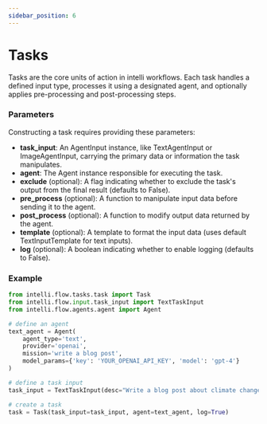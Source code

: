 ```yaml
---
sidebar_position: 6
---
```


# Tasks

Tasks are the core units of action in intelli workflows. Each task handles a defined input type, processes it using a designated agent, and optionally applies pre-processing and post-processing steps.

### Parameters
Constructing a task requires providing these parameters:

- **task_input**: An AgentInput instance, like TextAgentInput or ImageAgentInput, carrying the primary data or information the task manipulates.
- **agent**: The Agent instance responsible for executing the task.
- **exclude** (optional): A flag indicating whether to exclude the task's output from the final result (defaults to False).
- **pre_process** (optional): A function to manipulate input data before sending it to the agent.
- **post_process** (optional): A function to modify output data returned by the agent.
- **template** (optional): A template to format the input data (uses default TextInputTemplate for text inputs).
- **log** (optional): A boolean indicating whether to enable logging (defaults to False).

### Example

```python
from intelli.flow.tasks.task import Task
from intelli.flow.input.task_input import TextTaskInput
from intelli.flow.agents.agent import Agent

# define an agent
text_agent = Agent(
    agent_type='text',
    provider='openai',
    mission='write a blog post',
    model_params={'key': 'YOUR_OPENAI_API_KEY', 'model': 'gpt-4'}
)

# define a task input
task_input = TextTaskInput(desc="Write a blog post about climate change.")

# create a task
task = Task(task_input=task_input, agent=text_agent, log=True)
```
